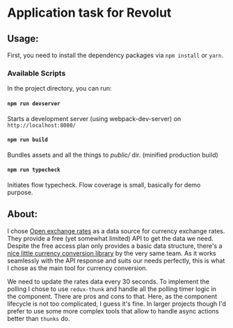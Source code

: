 # Application task for Revolut

## Usage:

First, you need to install the dependency packages via `npm install` or `yarn`.

### Available Scripts

In the project directory, you can run:

#### `npm run devserver `

Starts a development server (using webpack-dev-server) on `http://localhost:8080/`


#### `npm run build `

Bundles assets and all the things to _public/_ dir. (minified production build)

#### `npm run typecheck `

Initiates flow typecheck. Flow coverage is small, basically for demo purpose.

## About:

I chose [Open exchange rates](https://openexchangerates.org/) as a data source for currency exchange rates. They provide a free (yet somewhat limited) API to get the data we need. Despite the free access plan only provides a basic data structure, there's a [nice little currency conversion library](https://openexchangerates.github.io/money.js/) by the very same team. As it works seamlessly with the API response and suits our needs perfectly, this is what I chose as the main tool for currency conversion.

We need to update the rates data every 30 seconds. To implement the polling I chose to use `redux-thunk` and handle all the polling timer logic in the component. There are pros and cons to that. Here, as the component lifecycle is not too complicated, I guess it's fine. In larger projects though I'd prefer to use some more complex tools that allow to handle async actions better than `thunks` do.
